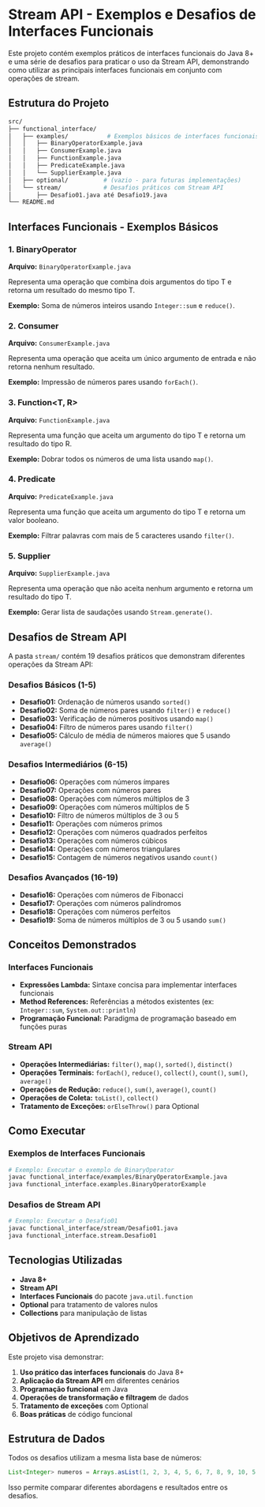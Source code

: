 # Stream API - Exemplos e Desafios de Interfaces Funcionais

Este projeto contém exemplos práticos de interfaces funcionais do Java 8+ e uma série de desafios para praticar o uso da Stream API, demonstrando como utilizar as principais interfaces funcionais em conjunto com operações de stream.

## Estrutura do Projeto

```bash
src/
├── functional_interface/
│   ├── examples/           # Exemplos básicos de interfaces funcionais
│   │   ├── BinaryOperatorExample.java
│   │   ├── ConsumerExample.java
│   │   ├── FunctionExample.java
│   │   ├── PredicateExample.java
│   │   └── SupplierExample.java
│   ├── optional/          # (vazio - para futuras implementações)
│   └── stream/            # Desafios práticos com Stream API
│       ├── Desafio01.java até Desafio19.java
└── README.md
```

## Interfaces Funcionais - Exemplos Básicos

### 1. BinaryOperator<T>

**Arquivo:** `BinaryOperatorExample.java`

Representa uma operação que combina dois argumentos do tipo T e retorna um resultado do mesmo tipo T.

**Exemplo:** Soma de números inteiros usando `Integer::sum` e `reduce()`.

### 2. Consumer<T>

**Arquivo:** `ConsumerExample.java`

Representa uma operação que aceita um único argumento de entrada e não retorna nenhum resultado.

**Exemplo:** Impressão de números pares usando `forEach()`.

### 3. Function<T, R>

**Arquivo:** `FunctionExample.java`

Representa uma função que aceita um argumento do tipo T e retorna um resultado do tipo R.

**Exemplo:** Dobrar todos os números de uma lista usando `map()`.

### 4. Predicate<T>

**Arquivo:** `PredicateExample.java`

Representa uma função que aceita um argumento do tipo T e retorna um valor booleano.

**Exemplo:** Filtrar palavras com mais de 5 caracteres usando `filter()`.

### 5. Supplier<T>

**Arquivo:** `SupplierExample.java`

Representa uma operação que não aceita nenhum argumento e retorna um resultado do tipo T.

**Exemplo:** Gerar lista de saudações usando `Stream.generate()`.

## Desafios de Stream API

A pasta `stream/` contém 19 desafios práticos que demonstram diferentes operações da Stream API:

### Desafios Básicos (1-5)

- **Desafio01:** Ordenação de números usando `sorted()`
- **Desafio02:** Soma de números pares usando `filter()` e `reduce()`
- **Desafio03:** Verificação de números positivos usando `map()`
- **Desafio04:** Filtro de números pares usando `filter()`
- **Desafio05:** Cálculo de média de números maiores que 5 usando `average()`

### Desafios Intermediários (6-15)

- **Desafio06:** Operações com números ímpares
- **Desafio07:** Operações com números pares
- **Desafio08:** Operações com números múltiplos de 3
- **Desafio09:** Operações com números múltiplos de 5
- **Desafio10:** Filtro de números múltiplos de 3 ou 5
- **Desafio11:** Operações com números primos
- **Desafio12:** Operações com números quadrados perfeitos
- **Desafio13:** Operações com números cúbicos
- **Desafio14:** Operações com números triangulares
- **Desafio15:** Contagem de números negativos usando `count()`

### Desafios Avançados (16-19)

- **Desafio16:** Operações com números de Fibonacci
- **Desafio17:** Operações com números palíndromos
- **Desafio18:** Operações com números perfeitos
- **Desafio19:** Soma de números múltiplos de 3 ou 5 usando `sum()`

## Conceitos Demonstrados

### Interfaces Funcionais

- **Expressões Lambda:** Sintaxe concisa para implementar interfaces funcionais
- **Method References:** Referências a métodos existentes (ex: `Integer::sum`, `System.out::println`)
- **Programação Funcional:** Paradigma de programação baseado em funções puras

### Stream API

- **Operações Intermediárias:** `filter()`, `map()`, `sorted()`, `distinct()`
- **Operações Terminais:** `forEach()`, `reduce()`, `collect()`, `count()`, `sum()`, `average()`
- **Operações de Redução:** `reduce()`, `sum()`, `average()`, `count()`
- **Operações de Coleta:** `toList()`, `collect()`
- **Tratamento de Exceções:** `orElseThrow()` para Optional

## Como Executar

### Exemplos de Interfaces Funcionais

```bash
# Exemplo: Executar o exemplo de BinaryOperator
javac functional_interface/examples/BinaryOperatorExample.java
java functional_interface.examples.BinaryOperatorExample
```

### Desafios de Stream API

```bash
# Exemplo: Executar o Desafio01
javac functional_interface/stream/Desafio01.java
java functional_interface.stream.Desafio01
```

## Tecnologias Utilizadas

- **Java 8+**
- **Stream API**
- **Interfaces Funcionais** do pacote `java.util.function`
- **Optional** para tratamento de valores nulos
- **Collections** para manipulação de listas

## Objetivos de Aprendizado

Este projeto visa demonstrar:

1. **Uso prático das interfaces funcionais** do Java 8+
2. **Aplicação da Stream API** em diferentes cenários
3. **Programação funcional** em Java
4. **Operações de transformação e filtragem** de dados
5. **Tratamento de exceções** com Optional
6. **Boas práticas** de código funcional

## Estrutura de Dados

Todos os desafios utilizam a mesma lista base de números:

```java
List<Integer> numeros = Arrays.asList(1, 2, 3, 4, 5, 6, 7, 8, 9, 10, 5, 4, 3);
```

Isso permite comparar diferentes abordagens e resultados entre os desafios.

